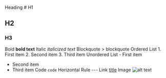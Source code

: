 Heading # H1

## H2

### H3

Bold **bold text**
Italic _italicized text_
Blockquote > blockquote
Ordered List 1. First item 2. Second item 3. Third item
Unordered List - First item

- Second item
- Third item
  Code `code`
  Horizontal Rule ---
  Link [title](https://www.example.com)
  Image ![alt text](image.jpg)
